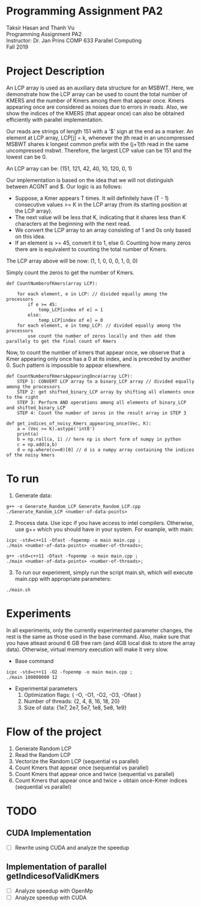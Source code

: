 # Programming Assignment PA2
Taksir Hasan and Thanh Vu  
Programming Assignment PA2  
Instructor: Dr. Jan Prins
COMP 633 Parallel Computing  
Fall 2019   

# Project Description
An LCP array is used as an auxiliary data structure for an MSBWT. Here, we demonstrate how the LCP array can be used to count the total number of KMERS and the number of Kmers among them that appear once. 
Kmers appearing once are considered as noises due to errors in reads. Also, we show the indices of the KMERS (that appear once) can also be obtained efficiently with parallel implementation.

Our reads are strings of length 151 with a '$' sign at the end as a marker. An element at LCP array, LCP[j] = k, whenever the jth read in an uncompressed MSBWT shares k longest common
prefix with the (j+1)th read in the same uncompressed msbwt. Therefore, the largest LCP value can be 151 and the lowest can be 0.

An LCP array can be: (151, 121, 42, 40, 10, 120, 0, 1)

Our implementation is based on the idea that we will not distinguish between ACGNT and $.
Our logic is as follows:
- Suppose, a Kmer appears T times. It will definitely have (T - 1) consecutive values >= K in the LCP array (from its starting position at the LCP array). 
- The next value will be less that K, indicating that it shares less than K characters at the beginning with the next read. 
- We convert the LCP array to an array consisting of 1 and 0s only based on this  idea. 
- If an element is >= 45, convert it to 1, else 0. Counting how many zeros there are is equivalent to counting the total number of Kmers.

The LCP array above will be now: (1, 1, 0, 0, 0, 1, 0, 0)

Simply count the zeros to get the number of Kmers.
```
def CountNumberofKmers(array LCP):

	for each element, e in LCP: // divided equally among the processors
		if e >= 45:
			temp_LCP[index of e] = 1
		else:
			temp_LCP[index of e] = 0
	for each element, e in temp_LCP: // divided equally among the processors
		use count the number of zeros locally and then add them parallely to get the final count of Kmers
```
Now, to count the number of kmers that appear once, we observe that a Kmer appearing only once has a 0 at its index, and is preceded by another 0. Such pattern is impossible to 
appear elsewhere.

```
def CountNumberofKmersAppearingOnce(array LCP):
    STEP 1: CONVERT LCP array to a binary_LCP array // divided equally among the processors
    STEP 2: get shifted_binary_LCP array by shifting all elements once to the right
    STEP 3: Perform AND operations among all elements of binary_LCP and shifted_binary_LCP
    STEP 4: Count the number of zeros in the result array in STEP 3
```

```
def get_indices_of_noisy_Kmers_appearing_once(Vec, K):
	a = (Vec >= K).astype('int8')
    print(a)
    b = np.roll(a, 1) // here np is short form of numpy in python
    c = np.add(a,b)
    d = np.where(c==0)[0] // d is a numpy array containing the indices of the noisy kmers
```

# To run
1. Generate data:
```
g++ -o Generate_Random_LCP Generate_Random_LCP.cpp
./Generate_Random_LCP <number-of-data-points>
```
2. Process data. Use icpc if you have access to intel compilers. Otherwise, use g++ which you should have in your system. For example, with main:
```
icpc -std=c++11 -Ofast -fopenmp -o main main.cpp ;
./main <number-of-data-points> <number-of-threads>;

g++ -std=c++11 -Ofast -fopenmp -o main main.cpp ;
./main <number-of-data-points> <number-of-threads>;
```
3. To run our experiment, simply run the script main.sh, which will execute main.cpp with appropriate parameters:
```
./main.sh
```

# Experiments
In all experiments, only the currently experimented parameter changes, the rest is the same as those used in the base command. Also, make sure that you have atleast around 6
GB free ram (and 4GB local disk to store the array data). Otherwise, virtual memory execution will make it very slow. 
- Base command
```
icpc -std=c++11 -O2 -fopenmp -o main main.cpp ;
./main 100000000 12
```
- Experimental parameters
	1. Optimization flags: { -O, -O1, -O2, -O3, -Ofast }
	2. Number of threads: {2, 4, 8, 16, 18, 20}
	3. Size of data: {1e7, 2e7, 5e7, 1e8, 5e8, 1e9}


# Flow of the project
1. Generate Random LCP
2. Read the Random LCP
3. Vectorize the Random LCP (sequential vs parallel)
4. Count Kmers that appear once (sequential vs parallel)
5. Count Kmers that appear once and twice (sequential vs parallel)
6. Count Kmers that appear once and twice + obtain once-Kmer indices (sequential vs parallel)


# TODO
## CUDA Implementation
- [ ] Rewrite using CUDA and analyze the speedup
## Implementation of parallel getIndicesofValidKmers
- [ ] Analyze speedup with OpenMp
- [ ] Analyze speedup with CUDA
